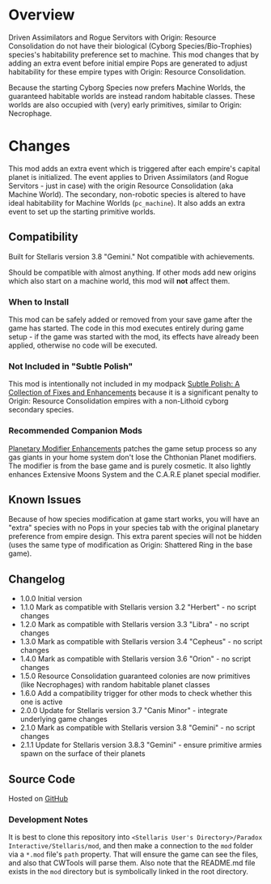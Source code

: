 # Overview

Driven Assimilators and Rogue Servitors with Origin: Resource Consolidation do not have their biological (Cyborg Species/Bio-Trophies) species's habitability preference set to machine.  This mod changes that by adding an extra event before initial empire Pops are generated to adjust habitability for these empire types with Origin: Resource Consolidation.

Because the starting Cyborg Species now prefers Machine Worlds, the guaranteed habitable worlds are instead random habitable classes. These worlds are also occupied with (very) early primitives, similar to Origin: Necrophage.

# Changes

This mod adds an extra event which is triggered after each empire's capital planet is initialized.  The event applies to Driven Assimilators (and Rogue Servitors - just in case) with the origin Resource Consolidation (aka Machine World).  The secondary, non-robotic species is altered to have ideal habitability for Machine Worlds (`pc_machine`). It also adds an extra event to set up the starting primitive worlds.

## Compatibility

Built for Stellaris version 3.8 "Gemini."  Not compatible with achievements.

Should be compatible with almost anything.  If other mods add new origins which also start on a machine world, this mod will **not** affect them.

### When to Install

This mod can be safely added or removed from your save game after the game has started.  The code in this mod executes entirely during game setup - if the game was started with the mod, its effects have already been applied, otherwise no code will be executed.

### Not Included in "Subtle Polish"

This mod is intentionally not included in my modpack [Subtle Polish: A Collection of Fixes and Enhancements](https://steamcommunity.com/sharedfiles/filedetails/?id=2522974089) because it is a significant penalty to Origin: Resource Consolidation empires with a non-Lithoid cyborg secondary species.

### Recommended Companion Mods

[Planetary Modifier Enhancements](https://steamcommunity.com/sharedfiles/filedetails/?id=2496357128) patches the game setup process so any gas giants in your home system don't lose the Chthonian Planet modifiers.  The modifier is from the base game and is purely cosmetic.  It also lightly enhances Extensive Moons System and the C.A.R.E planet special modifier.

## Known Issues

Because of how species modification at game start works, you will have an "extra" species with no Pops in your species tab with the original planetary preference from empire design.  This extra parent species will not be hidden (uses the same type of modification as Origin: Shattered Ring in the base game).

## Changelog

* 1.0.0 Initial version
* 1.1.0 Mark as compatible with Stellaris version 3.2 "Herbert" - no script changes
* 1.2.0 Mark as compatible with Stellaris version 3.3 "Libra" - no script changes
* 1.3.0 Mark as compatible with Stellaris version 3.4 "Cepheus" - no script changes
* 1.4.0 Mark as compatible with Stellaris version 3.6 "Orion" - no script changes
* 1.5.0 Resource Consolidation guaranteed colonies are now primitives (like Necrophages) with random habitable planet classes
* 1.6.0 Add a compatibility trigger for other mods to check whether this one is active
* 2.0.0 Update for Stellaris version 3.7 "Canis Minor" - integrate underlying game changes
* 2.1.0 Mark as compatible with Stellaris version 3.8 "Gemini" - no script changes
* 2.1.1 Update for Stellaris version 3.8.3 "Gemini" - ensure primitive armies spawn on the surface of their planets

## Source Code

Hosted on [GitHub](https://github.com/corsairmarks/origin_resource_consolidation_habitability)

### Development Notes

It is best to clone this repository into `<Stellaris User's Directory>/Paradox Interactive/Stellaris/mod`, and then make a connection to the `mod` folder via a `*.mod` file's `path` property.  That will ensure the game can see the files, and also that CWTools will parse them.  Also note that the README.md file exists in the `mod` directory but is symbolically linked in the root directory.